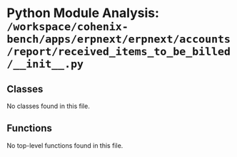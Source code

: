 # Python Module Analysis: `/workspace/cohenix-bench/apps/erpnext/erpnext/accounts/report/received_items_to_be_billed/__init__.py`

## Classes

No classes found in this file.


## Functions

No top-level functions found in this file.
